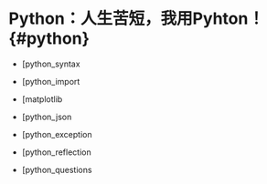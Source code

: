 Python：人生苦短，我用Pyhton！{#python}
===========================

- [python_syntax

- [python_import

- [matplotlib

- [python_json

- [python_exception

- [python_reflection

- [python_questions
